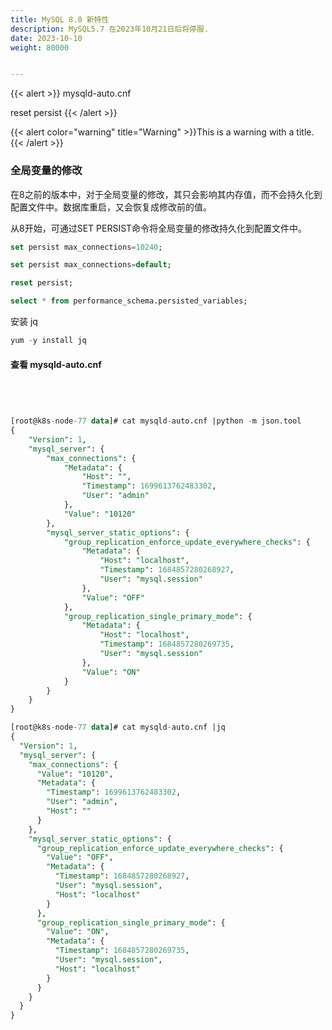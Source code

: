 ```yaml
---
title: MySQL 8.0 新特性
description: MySQL5.7 在2023年10月21日后将停服.
date: 2023-10-10
weight: 80000


---
```


{{< alert >}}
mysqld-auto.cnf



reset persist
{{< /alert >}}



{{< alert color="warning" title="Warning" >}}This is a warning with a title.{{< /alert >}}

### 全局变量的修改


在8之前的版本中，对于全局变量的修改，其只会影响其内存值，而不会持久化到配置文件中。数据库重启，又会恢复成修改前的值。

从8开始，可通过SET PERSIST命令将全局变量的修改持久化到配置文件中。

```sql
set persist max_connections=10240;

set persist max_connections=default;

reset persist;

select * from performance_schema.persisted_variables;
```

安装 jq
```sql
yum -y install jq
```

#### 查看 mysqld-auto.cnf
```sql




[root@k8s-node-77 data]# cat mysqld-auto.cnf |python -m json.tool
{
    "Version": 1,
    "mysql_server": {
        "max_connections": {
            "Metadata": {
                "Host": "",
                "Timestamp": 1699613762483302,
                "User": "admin"
            },
            "Value": "10120"
        },
        "mysql_server_static_options": {
            "group_replication_enforce_update_everywhere_checks": {
                "Metadata": {
                    "Host": "localhost",
                    "Timestamp": 1684857280268927,
                    "User": "mysql.session"
                },
                "Value": "OFF"
            },
            "group_replication_single_primary_mode": {
                "Metadata": {
                    "Host": "localhost",
                    "Timestamp": 1684857280269735,
                    "User": "mysql.session"
                },
                "Value": "ON"
            }
        }
    }
}

[root@k8s-node-77 data]# cat mysqld-auto.cnf |jq
{
  "Version": 1,
  "mysql_server": {
    "max_connections": {
      "Value": "10120",
      "Metadata": {
        "Timestamp": 1699613762483302,
        "User": "admin",
        "Host": ""
      }
    },
    "mysql_server_static_options": {
      "group_replication_enforce_update_everywhere_checks": {
        "Value": "OFF",
        "Metadata": {
          "Timestamp": 1684857280268927,
          "User": "mysql.session",
          "Host": "localhost"
        }
      },
      "group_replication_single_primary_mode": {
        "Value": "ON",
        "Metadata": {
          "Timestamp": 1684857280269735,
          "User": "mysql.session",
          "Host": "localhost"
        }
      }
    }
  }
}

```



